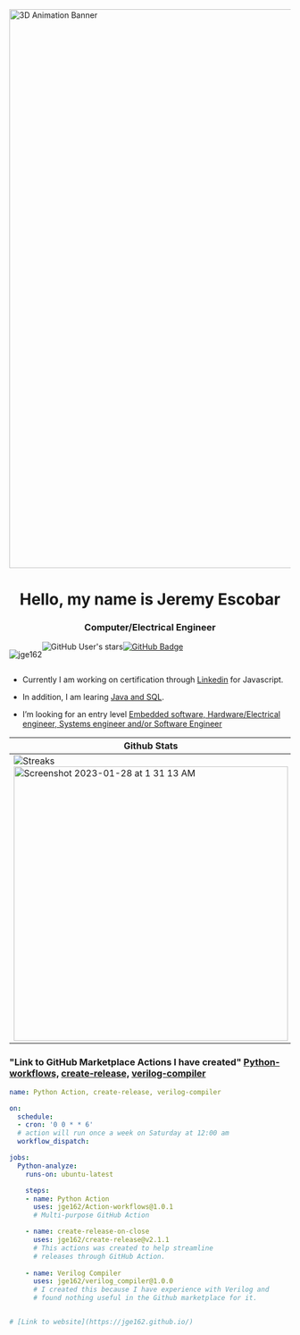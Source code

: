 <img src="https://www.springboard.com/blog/wp-content/uploads/2019/07/sb-blog-programming.png" alt="3D Animation Banner" width="1000">

<h1 align="center">Hello, my name is Jeremy Escobar</h1>
<h3 align="center">Computer/Electrical Engineer </> </h3>

<div style="display: flex;">
<p align="left"> 
  <img src="https://komarev.com/ghpvc/?username=jge162&label=Profile%20views&color=0e75b6&style=flat" alt="jge162" /> 
</p><img src="https://img.shields.io/github/stars/jge162?style=social" alt="GitHub User's stars">
  <a href="https://github.com/jge162?tab=followers"><img src="https://img.shields.io/github/followers/jge162?label=Followers&style=social" alt="GitHub Badge"></a>
</div>

- Currently I am working on certification through <a href="https://linkedin.com/">Linkedin</a> for Javascript.

- In addition, I am learing <a href="https://udemy.com/">Java and SQL</a>.

- I’m looking for an entry level <a href="https://jobs.com/">Embedded software, Hardware/Electrical engineer, Systems engineer and/or Software Engineer</a> 

| Github Stats | GitHub Community |
| -------- | -------- |
| ![Streaks](https://github-readme-streak-stats.herokuapp.com/?user=jge162&stroke=ffffff&background=1c1917&ring=0891b2&fire=0891b2&currStreakNum=ffffff&currStreakLabel=0891b2&sideNums=ffffff&sideLabels=ffffff&dates=ffffff&hide_border=true) <br> <img width="491" alt="Screenshot 2023-01-28 at 1 31 13 AM" src="https://user-images.githubusercontent.com/31228460/215258739-6ac0360c-db14-439f-8675-f4dcd7ea8e0e.png"> | [<img width="300" alt="Screenshot 2023-02-13 at 5 26 06 PM" src="https://user-images.githubusercontent.com/31228460/219539977-8fc444a5-08d7-4bb6-8a33-ac388789bcf1.png">](https://github.com/orgs/community/discussions?discussions_q=is%3Aunanswered&page=2) |

<h3 align="left">"Link to GitHub Marketplace Actions I have created" 
<a href="https://github.com/marketplace/actions/python-action" align="left">Python-workflows,</a>
<a href="https://github.com/marketplace/actions/create-release-on-close" align="left"> create-release,</a>
<a href="https://github.com/marketplace/actions/verilog-compiler" align="left"> verilog-compiler</a>
</h3>

```yaml
name: Python Action, create-release, verilog-compiler

on:
  schedule:
  - cron: '0 0 * * 6' 
  # action will run once a week on Saturday at 12:00 am 
  workflow_dispatch:

jobs:
  Python-analyze:
    runs-on: ubuntu-latest

    steps:
    - name: Python Action
      uses: jge162/Action-workflows@1.0.1
      # Multi-purpose GitHub Action

    - name: create-release-on-close
      uses: jge162/create-release@v2.1.1
      # This actions was created to help streamline
      # releases through GitHub Action.
      
    - name: Verilog Compiler
      uses: jge162/verilog_compiler@1.0.0
      # I created this because I have experience with Verilog and
      # found nothing useful in the Github marketplace for it.


# [Link to website](https://jge162.github.io/)
